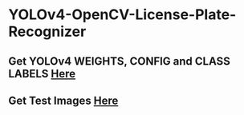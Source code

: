 # YOLOv4-OpenCV-License-Plate-Recognizer

## Get YOLOv4 WEIGHTS, CONFIG and CLASS LABELS [Here](https://drive.google.com/file/d/1SujBeUxCUVLfY0qcanivHY0XaPtmGnOC/view?usp=sharing)
## Get Test Images [Here](https://drive.google.com/file/d/1vBjSMkKN0mN8e_x21bDlcmKuC5CLuQyy/view?usp=sharing)
